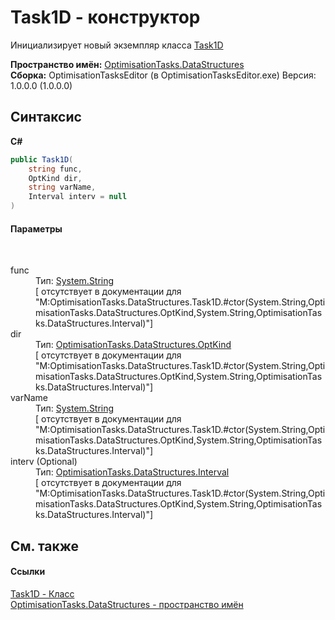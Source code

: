 # Task1D - конструктор
 

Инициализирует новый экземпляр класса <a href="T_OptimisationTasks_DataStructures_Task1D">Task1D</a>

**Пространство имён:**&nbsp;<a href="N_OptimisationTasks_DataStructures">OptimisationTasks.DataStructures</a><br />**Сборка:**&nbsp;OptimisationTasksEditor (в OptimisationTasksEditor.exe) Версия: 1.0.0.0 (1.0.0.0)

## Синтаксис

**C#**<br />
``` C#
public Task1D(
	string func,
	OptKind dir,
	string varName,
	Interval interv = null
)
```


#### Параметры
&nbsp;<dl><dt>func</dt><dd>Тип:&nbsp;<a href="http://msdn2.microsoft.com/ru-ru/library/s1wwdcbf" target="_blank">System.String</a><br />\[<param name="func"/> отсутствует в документации для "M:OptimisationTasks.DataStructures.Task1D.#ctor(System.String,OptimisationTasks.DataStructures.OptKind,System.String,OptimisationTasks.DataStructures.Interval)"\]</dd><dt>dir</dt><dd>Тип:&nbsp;<a href="T_OptimisationTasks_DataStructures_OptKind">OptimisationTasks.DataStructures.OptKind</a><br />\[<param name="dir"/> отсутствует в документации для "M:OptimisationTasks.DataStructures.Task1D.#ctor(System.String,OptimisationTasks.DataStructures.OptKind,System.String,OptimisationTasks.DataStructures.Interval)"\]</dd><dt>varName</dt><dd>Тип:&nbsp;<a href="http://msdn2.microsoft.com/ru-ru/library/s1wwdcbf" target="_blank">System.String</a><br />\[<param name="varName"/> отсутствует в документации для "M:OptimisationTasks.DataStructures.Task1D.#ctor(System.String,OptimisationTasks.DataStructures.OptKind,System.String,OptimisationTasks.DataStructures.Interval)"\]</dd><dt>interv (Optional)</dt><dd>Тип:&nbsp;<a href="T_OptimisationTasks_DataStructures_Interval">OptimisationTasks.DataStructures.Interval</a><br />\[<param name="interv"/> отсутствует в документации для "M:OptimisationTasks.DataStructures.Task1D.#ctor(System.String,OptimisationTasks.DataStructures.OptKind,System.String,OptimisationTasks.DataStructures.Interval)"\]</dd></dl>

## См. также


#### Ссылки
<a href="T_OptimisationTasks_DataStructures_Task1D">Task1D - Класс</a><br /><a href="N_OptimisationTasks_DataStructures">OptimisationTasks.DataStructures - пространство имён</a><br />
